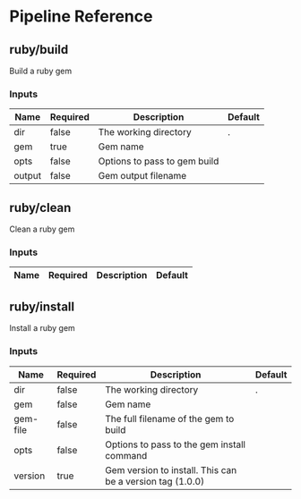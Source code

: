 <!-- start:pipeline-reference-gen -->
# Pipeline Reference

## ruby/build

Build a ruby gem

### Inputs

| Name | Required | Description | Default |
| ---- | -------- | ----------- | ------- |
| dir | false | The working directory  | . |
| gem | true | Gem name  |  |
| opts | false | Options to pass to gem build  |  |
| output | false | Gem output filename  |  |

## ruby/clean

Clean a ruby gem

### Inputs

| Name | Required | Description | Default |
| ---- | -------- | ----------- | ------- |

## ruby/install

Install a ruby gem

### Inputs

| Name | Required | Description | Default |
| ---- | -------- | ----------- | ------- |
| dir | false | The working directory  | . |
| gem | false | Gem name  |  |
| gem-file | false | The full filename of the gem to build  |  |
| opts | false | Options to pass to the gem install command  |  |
| version | true | Gem version to install. This can be a version tag (1.0.0)  |  |


<!-- end:pipeline-reference-gen -->